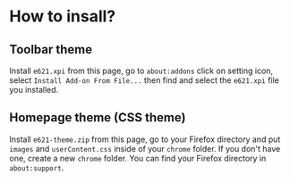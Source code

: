 # How to insall?
## Toolbar theme
Install `e621.xpi` from this page, go to `about:addons` click on setting icon, select `Install Add-on From File...` then find and select the `e621.xpi` file you installed.

## Homepage theme (CSS theme)
Install `e621-theme.zip` from this page, go to your Firefox directory and put `images` and `userContent.css` inside of your `chrome` folder. If you don't have one, create a new `chrome` folder. You can find your Firefox directory in `about:support`.
